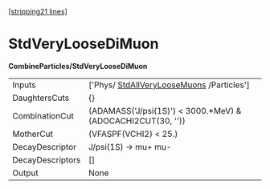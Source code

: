 [[stripping21 lines]](./stripping21-index)

# StdVeryLooseDiMuon

**CombineParticles/StdVeryLooseDiMuon**

|                  |                                                                                   |
|------------------|-----------------------------------------------------------------------------------|
| Inputs           | ['Phys/ [StdAllVeryLooseMuons](./stripping21-stdallveryloosemuons) /Particles'] |
| DaughtersCuts    | {}                                                                                |
| CombinationCut   | (ADAMASS('J/psi(1S)') \< 3000.\*MeV) & (ADOCACHI2CUT(30, ''))                     |
| MotherCut        | (VFASPF(VCHI2) \< 25.)                                                            |
| DecayDescriptor  | J/psi(1S) -\> mu+ mu-                                                             |
| DecayDescriptors | []                                                                              |
| Output           | None                                                                              |
